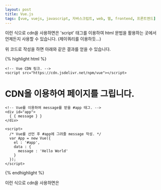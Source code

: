 ```yaml
---
layout: post
title: Vue.js
tags: [vue, vuejs, javascript, 자바스크립트, web, 웹, frontend, 프론트엔드]
---
```

이런 식으로 cdn을 사용하면은 'script' 태그를 이용하여 html 문법을 활용하는 곳에서 언제든지 사용할 수 있습니다. (제이쿼리를 이용하듯...)

위 코드로 작성을 하면 아래와 같은 결과를 얻을 수 있습니다.

{% highlight html %}
<!DOCTYPE html>
<html>
  <head>
    <title>CDN 이용하기</title>
     
    <!-- Vue CDN 링크. -->
    <script src="https://cdn.jsdelivr.net/npm/vue"></script>
  </head>

  <body>
    <h1>CDN을 이용하여 페이지를 그립니다.</h1>

    <!-- Vue를 이용하여 message를 받을 #app 태그. -->
    <div id="app">
      { { message } }
    </div>

    <script>
      /* Vue를 선언 후 #app에 그려줄 message 작성. */
      var App = new Vue({
        el : '#app',
        data : {
          message : 'Hello World'
        }
      });
    </script>
  </body>
</html>
{% endhighlight %}

이런 식으로 cdn을 사용하면은 <script>태그를 이용하여 html, php 등 html 문법을 활용하는 곳에서 언제든지 사용할 수 있습니다. (제이쿼리를 이용하듯이...)

위 코드로 작성을 하면 아래와 같은 결과를 얻을 수 있습니다.


![Geometric pattern with fading gradient]({{ site.baseurl }}/assets/img/vue/post1/img1.png)

